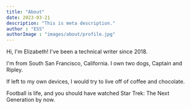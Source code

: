 ```yaml
---
title: "About"
date: 2023-03-21
description: "This is meta description."
author : "ESS"
authorImage : "images/about/profile.jpg"
---
```


<!---
#### Foreword

Hi! I am Ulderico! And I am Lizzy's boyfriend and I decided to write a foreword for her about page. See, she is very talented and thirsty for learning. She is a sponge of new knowledge, if you had seen how much she worked on her skills in these last couple of months, I bet you wouldn't be worried about A.I. -- the humankind got Lizzy on its corner. Also, she is very fun. Professionally speaking, she is as tough as it gets. She can get anything you throw at her done. Solid. In any case, sometimes she does get a little bit too perfectionist, and that doesn't really help deliver things... But hey, her name is Elizabeth and not Nobody. You should totally hire her.
---

--->
Hi, I'm Elizabeth! I've been a technical writer since 2018.

I'm from South San Francisco, California. I own two dogs, Captain and Ripley.

If left to my own devices, I would try to live off of coffee and chocolate.

Football is life, and you should have watched Star Trek: The Next Generation by now.